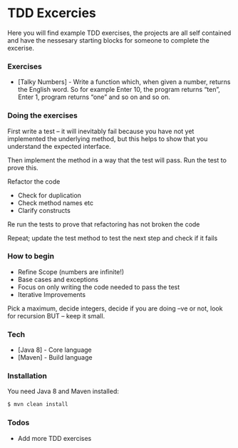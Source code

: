 # TDD Excercies

Here you will find example TDD exercises, the projects are all self contained and have the nessesary starting blocks for someone to complete the excerise.

### Exercises

* [Talky Numbers] - Write a function which, when given a number, returns the English word. So for example Enter 10, the program returns “ten”, Enter 1, program returns “one” and so on and so on.

### Doing the exercises

First write a test – it will inevitably fail because you have not yet implemented the underlying method, but this helps to show that you understand the expected interface.

Then implement the method in a way that the test will pass. Run the test to prove this.

Refactor the code
 - Check for duplication
 - Check method names etc
 - Clarify constructs

Re run the tests to prove that refactoring has not broken the code

Repeat; update the test method to test the next step and check if it fails

### How to begin

* Refine Scope (numbers are infinite!)
* Base cases and exceptions
* Focus on only writing the code needed to pass the test
* Iterative Improvements

Pick a maximum, decide integers, decide if you are doing –ve or not, look for recursion
BUT – keep it small. 

### Tech

* [Java 8] - Core language
* [Maven] - Build language

### Installation

You need Java 8 and Maven installed:

```sh
$ mvn clean install
```

### Todos

- Add more TDD exercises
